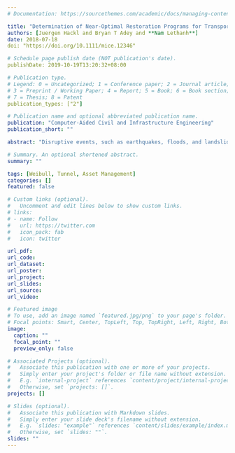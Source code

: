 ```yaml
---
# Documentation: https://sourcethemes.com/academic/docs/managing-content/

title: "Determination of Near‐Optimal Restoration Programs for Transportation Networks Following Natural Hazard Events Using Simulated Annealing"
authors: [Juergen Hackl and Bryan T Adey and **Nam Lethanh**]
date: 2018-07-18
doi: "https://doi.org/10.1111/mice.12346"

# Schedule page publish date (NOT publication's date).
publishDate: 2019-10-19T13:20:32+08:00

# Publication type.
# Legend: 0 = Uncategorized; 1 = Conference paper; 2 = Journal article;
# 3 = Preprint / Working Paper; 4 = Report; 5 = Book; 6 = Book section;
# 7 = Thesis; 8 = Patent
publication_types: ["2"]

# Publication name and optional abbreviated publication name.
publication: "Computer‐Aided Civil and Infrastructure Engineering"
publication_short: ""

abstract: "Disruptive events, such as earthquakes, floods, and landslides, may disrupt the service provided by transportation networks on a vast scale, as their occurrence is likely to cause multiple objects to fail simultaneously. The restoration program following a disruptive event should restore service as much, and as fast, as possible. The estimation of risk due to natural hazards must take into consideration the resilience of the network, which requires estimating the restoration program as accurately as possible. In this article, a restoration model using simulated annealing is formulated to determine near‐optimal restoration programs following the occurrence of hazard events. The objective function of the model is to minimize the costs, taking into consideration the direct costs of executing the physical interventions, and the indirect costs that are being incurred due to the inadequate service being provided by the network. The constraints of the model are annual and total budget constraints, annual and total resource constraints, and the specification of the number and type of interventions to be executed within a given time period. The restoration model is demonstrated by using it to determine the near‐optimal restoration program for an example road network in Switzerland following the occurrence of an extreme flood event. The strengths and weaknesses of the restoration model are discussed, and an outlook for future work is given."

# Summary. An optional shortened abstract.
summary: ""

tags: [Weibull, Tunnel, Asset Management]
categories: []
featured: false

# Custom links (optional).
#   Uncomment and edit lines below to show custom links.
# links:
# - name: Follow
#   url: https://twitter.com
#   icon_pack: fab
#   icon: twitter

url_pdf:
url_code:
url_dataset:
url_poster:
url_project:
url_slides:
url_source:
url_video:

# Featured image
# To use, add an image named `featured.jpg/png` to your page's folder.
# Focal points: Smart, Center, TopLeft, Top, TopRight, Left, Right, BottomLeft, Bottom, BottomRight.
image:
  caption: ""
  focal_point: ""
  preview_only: false

# Associated Projects (optional).
#   Associate this publication with one or more of your projects.
#   Simply enter your project's folder or file name without extension.
#   E.g. `internal-project` references `content/project/internal-project/index.md`.
#   Otherwise, set `projects: []`.
projects: []

# Slides (optional).
#   Associate this publication with Markdown slides.
#   Simply enter your slide deck's filename without extension.
#   E.g. `slides: "example"` references `content/slides/example/index.md`.
#   Otherwise, set `slides: ""`.
slides: ""
---
```

